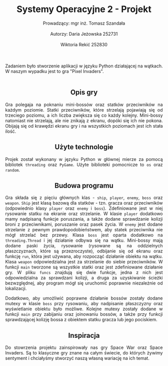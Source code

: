 # <center > Systemy Operacyjne 2 - Projekt </center>
<center> Prowadzący: mgr inż. Tomasz Szandała </center> <br>
<center> Autorzy: Daria Jeżowska 252731</center> <br>
<center> Wiktoria Rekić 252830 </center>  <br>
<br></br>

<div style="text-align: justify">
Zadaniem było stworzenie aplikacji w języku Python działającej na wątkach. W naszym wypadku jest to gra "Pixel Invaders".</div> <br> 
<center><h2> Opis gry</h2></center>

<div style="text-align: justify">
Gra polegaja na poknaniu mini-bossów oraz statków przeciwników na każdym poziomie. Statki przeciwników, które strzelają pojawiają się od trzeciego poziomu, a ich liczba zwiększa się co każdy kolejny. Mini-bossy natomiast nie strzelają, ale nie znikają z ekranu, dopóki się ich nie pokona. Obijają się od krawędzi ekranu gry i na wszystkich poziomach jest ich stała ilość.  
</div>

<center> <h2>Użyte technologie </h2></center>

<div style="text-align: justify">

Projek został wykonany w języku Python w głównej mierze za pomocą bibliotek `threading` oraz `PyGame`. Użyte biblioteki pomocnicze to `os` oraz `random`.

</div>

<center> <h2> Budowa programu </h2> </center>

<div style="text-align: justify">

Gra składa się z pięciu głównych klas - `ship`, `player`, `enemy`, `boss` oraz `weapon`. `Ship` jest klasą bazową dla statków - tzn. gracza oraz przeciwników (odpowiednio klasy `player` oraz `enemy` i `boss`). Zdefiniowane jest w niej rysowanie statku na ekranie oraz strzelanie. W klasie `player` dodatkowo mamy nadpisaną funkcje poruszania, a także dodane sprawdzanie kolizji broni z przeciwnikami, poruszanie oraz pasek życia. W `enemy` jest dodane strzelanie z pewnym prawdopodobieństwem, aby statek przeciwnika nie mógł strzelać bez przewy. Klasa `boss` jest oparta dodatkowo na `threading.Thread` i jej działanie odbywa się na wątku. Mini-bossy mają dodane paski życia, rysowanie (rysowane są na oddzielnych płaszczyznach, które są przezroczyste), odbijanie się od ekranu oraz funkcję `run`, która jest używana, aby rozpocząć działanie obiektu na wątku. Klasa `weapon` odpowiedzialna jest za strzelanie do siebie przeciwników. W funkcji `main` tworzone są wszystkie statki oraz jest zdefiniowane działanie gry. W pliku `funcs` znajdują się dwie funkcje, jedna z nich jest odpowiedzialna za sprawdzani kolizji, a druga za uzyskiwanie ścieżki bezwzględnej, aby program mógł się uruchomić poprawnie niezależnie od lokalizacji. 

Dodatkowo, aby umożliwić poprawne działanie bossów zostały dodane mutexy w klasie `boss` przy rysowaniu, aby nadpisanie płaszczyzny oraz wyświetlanie obiektu było możliwe. Kolejne mutexy zostały dodane w funkcji `main` przy zabijaniu oraz joinowaniu bossów, a także przy funkcji sprawdzającej kolizję bossa z obiektem statku gracza lub jego pociskiem.
</div>

<center> <h2> Inspiracja </h2> </center>

<div style="text-align: justify">

Do stowrzenia projektu zainspirowały nas gry Space War oraz Space Invaders. Są to klasyczne gry znane na całym świecie, do których żywimy sentyment i chciałyśmy stworzyć naszą własną wariację na ich temat.

</div>